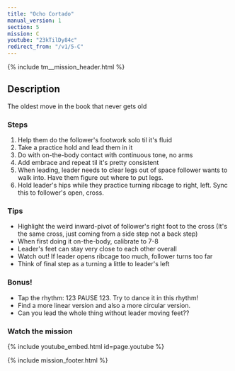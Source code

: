 ```yaml
---
title: "Ocho Cortado"
manual_version: 1
section: 5
mission: C
youtube: "23kTilDy84c"
redirect_from: "/v1/5-C"
---
```


{% include tm__mission_header.html %}

## Description

The oldest move in the book that never gets old

### Steps

1. Help them do the follower's footwork solo til it's fluid
2. Take a practice hold and lead them in it
3. Do with on-the-body contact with continuous tone, no arms
4. Add embrace and repeat til it's pretty consistent
5. When leading, leader needs to clear legs out of space follower  wants to walk into. Have them figure out where to put legs.
6. Hold leader's hips while they practice turning ribcage to right, left. Sync this to follower's open, cross.

### Tips

* Highlight the weird inward-pivot of follower's right foot to the cross (It's the same cross, just coming from a side step not a back step)
* When first doing it on-the-body, calibrate to 7-8
* Leader's feet can stay very close to each other overall
* Watch out! If leader opens ribcage too much, follower turns too far
* Think of final step as a turning a little to leader's left

### Bonus!

* Tap the rhythm: 123 PAUSE 123. Try to dance it in this rhythm!
* Find a more linear version and also a more circular version.
* Can you lead the whole thing without leader moving feet??

### Watch the mission

{% include youtube_embed.html id=page.youtube %}

{% include mission_footer.html %}
